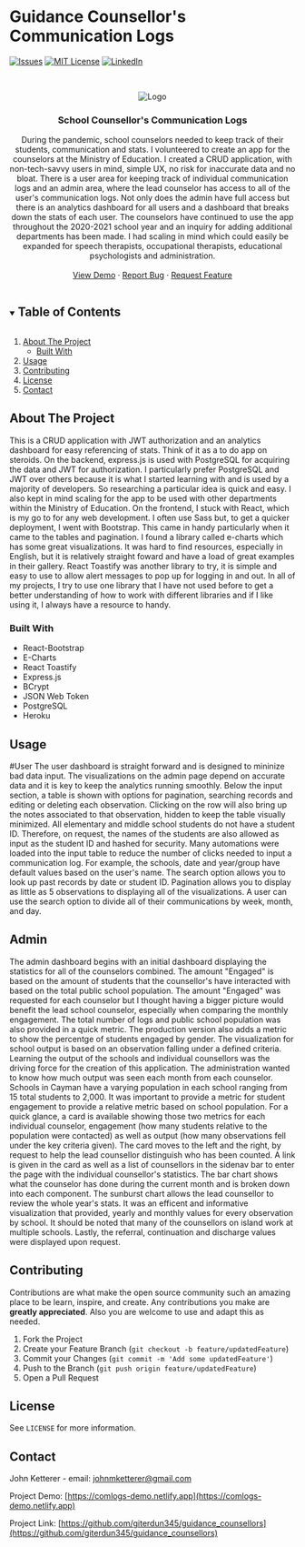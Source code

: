 # Guidance Counsellor's Communication Logs
<!-- PROJECT SHIELDS -->
<!--
*** I'm using markdown "reference style" links for readability.
*** Reference links are enclosed in brackets [ ] instead of parentheses ( ).
*** See the bottom of this document for the declaration of the reference variables
*** for contributors-url, forks-url, etc. This is an optional, concise syntax you may use.
*** https://www.markdownguide.org/basic-syntax/#reference-style-links
-->
[![Issues][issues-shield]][issues-url]
[![MIT License][license-shield]][license-url]
[![LinkedIn][linkedin-shield]][linkedin-url]



<!-- PROJECT LOGO -->
<!-- ![admin demo](client/src/components/images/heart.jpg) -->
<br />
<p align="center">
  <img src="client/src/components/images/heart.jpg" alt="Logo"> 
  <h3 align="center">School Counsellor's Communication Logs</h3>
  <p align="center">
    During the pandemic, school counselors needed to keep track of their students, communication and stats. I volunteered to create an app for the counselors at the Ministry of Education. I created a CRUD application, with non-tech-savvy users in mind, simple UX, no risk for inaccurate data and no bloat. There is a user area for keeping track of individual communication logs and an admin area, where the lead counselor has access to all of the user's communication logs. Not only does the admin have full access but there is an analytics dashboard for all users and a dashboard that breaks down the stats of each user. The counselors have continued to use the app throughout the 2020-2021 school year and an inquiry for adding additional departments has been made. I had scaling in mind which could easily be expanded for speech therapists, occupational therapists, educational psychologists and administration.
    <br />
<!--     <a href="https://github.com/giterdun345/guidance_counsellors"><strong>Explore the docs »</strong></a> -->
<!--     <br /> -->
    <br />
    <a href="https://comlogs-demo.netlify.app">View Demo</a>
    ·
    <a href="https://github.com/giterdun345/guidance_counsellors/issues">Report Bug</a>
    ·
    <a href="https://github.com/giterdun345/guidance_counsellors/issues">Request Feature</a>
  </p>
</p>

<!-- TABLE OF CONTENTS -->
<details open="open">
  <summary><h2 style="display: inline-block">Table of Contents</h2></summary>
  <ol>
    <li>
      <a href="#about-the-project">About The Project</a>
      <ul>
        <li><a href="#built-with">Built With</a></li>
      </ul>
    </li>
    <li>
      <a href="#getting-started">Usage</a>
    </li>
    <li><a href="#contributing">Contributing</a></li>
    <li><a href="#license">License</a></li>
    <li><a href="#contact">Contact</a></li>
  </ol>
</details>



<!-- ABOUT THE PROJECT -->
## About The Project
This is a CRUD application with JWT authorization and an analytics dashboard for easy referencing of stats. Think of it as a to do app on steroids. 
On the backend, express.js is used with PostgreSQL for acquiring the data and JWT for authorization. I particularly prefer PostgreSQL and JWT over others because it is what I started learning with and is used by a majority of developers. So researching a particular idea is quick and easy. I also kept in mind scaling for the app to be used with other departments within the Ministry of Education.
On the frontend, I stuck with React, which is my go to for any web development. I often use Sass but, to get a quicker deployment, I went with Bootstrap. This came in handy particularly when it came to the tables and pagination. I found a library called e-charts which has some great visualizations. It was hard to find resources, especially in English, but it is relatively straight foward and have a load of great examples in their gallery. React Toastify was another library to try, it is simple and easy to use to allow alert messages to pop up for logging in and out. In all of my projects, I try to use one library that I have not used before to get a better understanding of how to work with different libraries and if I like using it, I always have a resource to handy. 

### Built With

* React-Bootstrap
* E-Charts
* React Toastify
* Express.js
* BCrypt
* JSON Web Token
* PostgreSQL
* Heroku 

<!-- USAGE EXAMPLES -->
## Usage
#User
The user dashboard is straight forward and is designed to mininize bad data input. The visualizations on the admin page depend on accurate data and it is key to keep the analytics running smoothly. Below the input section, a table is shown with options for pagination, searching records and editing or deleting each observation. Clicking on the row will also bring up the notes associated to that observation, hidden to keep the table visually minimized. All elementary and middle school students do not have a student ID. Therefore, on request, the names of the students are also allowed as input as the student ID and hashed for security. Many automations were loaded into the input table to reduce the number of clicks needed to input a communication log. For example, the schools, date and year/group have default values based on the user's name. The search option allows you to look up past records by date or student ID. Pagination allows you to display as little as 5 observations to displaying all of the visualizations. A user can use the search option to divide all of their communications by week, month, and day.

## Admin
The admin dashboard begins with an initial dashboard displaying the statistics for all of the counselors combined. The amount "Engaged" is based on the amount of students that the counsellor's have interacted with based on the total public school population. The amount "Engaged" was requested for each counselor but I thought having a bigger picture would benefit the lead school counselor, especially when comparing the monthly engagement. The total number of logs and public school population was also provided in a quick metric. The production version also adds a metric to show the percentge of students engaged by gender. The visualization for school output is based on an observation falling under a defined criteria. Learning the output of the schools and individual counsellors was the driving force for the creation of this application. The administration wanted to know how much output was seen each month from each counselor. Schools in Cayman have a varying population in each school ranging from 15 total students to 2,000. It was important to provide a metric for student engagement to provide a relative metric based on school population. For a quick glance, a card is available showing those two metrics for each individual counselor, engagement (how many students relative to the population were contacted) as well as output (how many observations fell under the key criteria given). The card moves to the left and the right, by request to help the lead counsellor distinguish who has been counted. A link is given in the card as well as a list of counsellors in the sidenav bar to enter the page with the individual counsellor's statistics. The bar chart shows what the counselor has done during the current month and is broken down into each component. The sunburst chart allows the lead counsellor 
to review the whole year's stats. It was an efficent and informative visualization that provided, yearly and monthly values for every observation by school. It should be noted that many of the counsellors on island work at multiple schools. Lastly, the referral, continuation and discharge values were displayed upon request.
 
<!-- CONTRIBUTING -->
## Contributing

Contributions are what make the open source community such an amazing place to be learn, 
inspire, and create. Any contributions you make are **greatly appreciated**. Also you are welcome to use and adapt this as needed.

1. Fork the Project
2. Create your Feature Branch (`git checkout -b feature/updatedFeature`)
3. Commit your Changes (`git commit -m 'Add some updatedFeature'`)
4. Push to the Branch (`git push origin feature/updatedFeature`)
5. Open a Pull Request

<!-- LICENSE -->
## License

See `LICENSE` for more information.


<!-- CONTACT -->
## Contact

John Ketterer - email: johnmketterer@gmail.com

Project Demo: [https://comlogs-demo.netlify.app](https://comlogs-demo.netlify.app)

Project Link: [https://github.com/giterdun345/guidance_counsellors](https://github.com/giterdun345/guidance_counsellors)

<!-- MARKDOWN LINKS & IMAGES -->
<!-- https://www.markdownguide.org/basic-syntax/#reference-style-links -->
[issues-shield]: https://img.shields.io/github/issues/giterdun345/guidance_counsellors.svg?style=for-the-badge
[issues-url]: https://github.com/giterdun345/guidance_counsellors/issues
[license-shield]: https://img.shields.io/github/license/giterdun345/guidance_counsellors.svg?style=for-the-badge
[license-url]: https://github.com/giterdun345/guidance_counsellors/blob/master/LICENSE.txt
[linkedin-shield]: https://img.shields.io/badge/-LinkedIn-black.svg?style=for-the-badge&logo=linkedin&colorB=555
[linkedin-url]: https://linkedin.com/in/jm-ketterer



